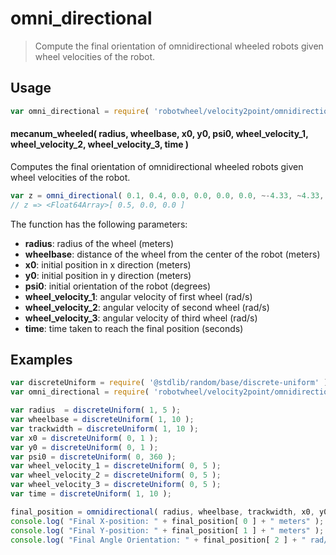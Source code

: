 # omni_directional

> Compute the final orientation of omnidirectional wheeled robots given wheel velocities of the robot.

<section class="usage">

## Usage

```javascript
var omni_directional = require( 'robotwheel/velocity2point/omnidirectional' );
```

#### mecanum_wheeled( radius, wheelbase, x0, y0, psi0, wheel_velocity_1, wheel_velocity_2, wheel_velocity_3, time )

Computes the final orientation of omnidirectional wheeled robots given wheel velocities of the robot.

```javascript
var z = omni_directional( 0.1, 0.4, 0.0, 0.0, 0.0, 0.0, ~-4.33, ~4.33, 1.0 );
// z => <Float64Array>[ 0.5, 0.0, 0.0 ]
```

The function has the following parameters:

-  **radius**: radius of the wheel (meters)
-  **wheelbase**: distance of the wheel from the center of the robot (meters)
-  **x0**: initial position in x direction (meters)
-  **y0**: initial position in y direction (meters)
-  **psi0**: initial orientation of the robot (degrees)
-  **wheel_velocity_1**: angular velocity of first wheel (rad/s)
-  **wheel_velocity_2**: angular velocity of second wheel (rad/s)
-  **wheel_velocity_3**: angular velocity of third wheel (rad/s)
-  **time**: time taken to reach the final position (seconds)

</section>

<!-- ./usage -->

<section class="examples">

## Examples

```javascript
var discreteUniform = require( '@stdlib/random/base/discrete-uniform' );
var omni_directional = require( 'robotwheel/velocity2point/omnidirectional' );

var radius  = discreteUniform( 1, 5 );
var wheelbase = discreteUniform( 1, 10 );
var trackwidth = discreteUniform( 1, 10 );
var x0 = discreteUniform( 0, 1 );
var y0 = discreteUniform( 0, 1 );
var psi0 = discreteUniform( 0, 360 );
var wheel_velocity_1 = discreteUniform( 0, 5 );
var wheel_velocity_2 = discreteUniform( 0, 5 );
var wheel_velocity_3 = discreteUniform( 0, 5 );
var time = discreteUniform( 1, 10 );

final_position = omnidirectional( radius, wheelbase, trackwidth, x0, y0, psi0, wheel_velocity_1, wheel_velocity_2, wheel_velocity_3, time );
console.log( "Final X-position: " + final_position[ 0 ] + " meters" );
console.log( "Final Y-position: " + final_position[ 1 ] + " meters" );
console.log( "Final Angle Orientation: " + final_position[ 2 ] + " rad/s" );
```